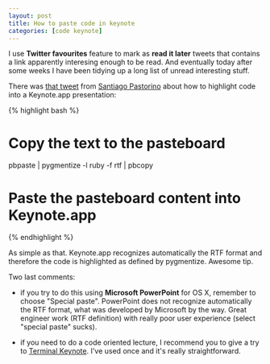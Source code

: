 ```yaml
---
layout: post
title: How to paste code in keynote
categories: [code keynote]
---
```


I use **Twitter favourites** feature to mark as **read it later** tweets that contains a link apparently interesing enough to be read. And eventually today after some weeks I have been tidying up a long list of unread interesting stuff.

There was [that tweet](https://twitter.com/spastorino/status/250708430036295681) from [Santiago Pastorino](https://twitter.com/spastorino/) about how to highlight code into a Keynote.app presentation:

{% highlight bash %}
# Copy the text to the pasteboard

pbpaste | pygmentize -l ruby -f rtf | pbcopy

# Paste the pasteboard content into Keynote.app
{% endhighlight %}

As simple as that. Keynote.app recognizes automatically the RTF format and therefore the code is highlighted as defined by pygmentize. Awesome tip.

Two last comments:

* if you try to do this using **Microsoft PowerPoint** for OS X, remember to choose "Special paste". PowerPoint does not recognize automatically the RTF format, what was developed by Microsoft by the way. Great engineer work (RTF definition) with really poor user experience (select "special paste" sucks).

* if you need to do a code oriented lecture, I recommend you to give a try to [Terminal Keynote](https://github.com/fxn/tkn). I've used once and it's really straightforward.